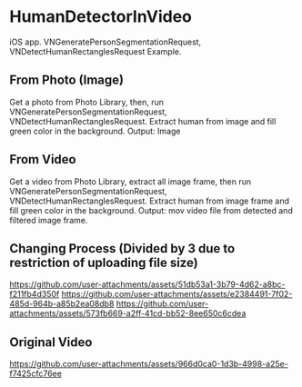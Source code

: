 # HumanDetectorInVideo

iOS app. VNGeneratePersonSegmentationRequest, VNDetectHumanRectanglesRequest Example.

## From Photo (Image)
Get a photo from Photo Library, then, run VNGeneratePersonSegmentationRequest, VNDetectHumanRectanglesRequest.
Extract human from image and fill green color in the background.
Output: Image

## From Video
Get a video from Photo Library, extract all image frame, then run VNGeneratePersonSegmentationRequest, VNDetectHumanRectanglesRequest.
Extract human from image frame and fill green color in the background.
Output: mov video file from detected and filtered image frame.

## Changing Process (Divided by 3 due to restriction of uploading file size)
https://github.com/user-attachments/assets/51db53a1-3b79-4d62-a8bc-f211fb4d350f
https://github.com/user-attachments/assets/e2384491-7f02-485d-964b-a85b2ea08db8
https://github.com/user-attachments/assets/573fb669-a2ff-41cd-bb52-8ee650c6cdea

## Original Video
https://github.com/user-attachments/assets/966d0ca0-1d3b-4998-a25e-f7425cfc76ee







